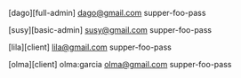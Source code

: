 
[dago][full-admin]
dago@gmail.com
supper-foo-pass


[susy][basic-admin]
susy@gmail.com
supper-foo-pass

[lila][client]
lila@gmail.com
supper-foo-pass


[olma][client]
olma:garcia
olma@gmail.com
supper-foo-pass